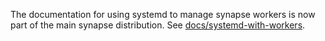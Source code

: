 The documentation for using systemd to manage synapse workers is now part of
the main synapse distribution. See [docs/systemd-with-workers](../../docs/systemd-with-workers).
